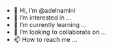 - 👋 Hi, I’m @adelnamini
- 👀 I’m interested in ...
- 🌱 I’m currently learning ...
- 💞️ I’m looking to collaborate on ...
- 📫 How to reach me ...

<!---
adelnamini/adelnamini is a ✨ special ✨ repository because its `README.md` (this file) appears on your GitHub profile.
You can click the Preview link to take a look at your changes.
--->
